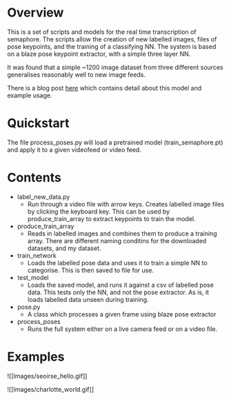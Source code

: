 # Overview

This is a set of scripts and models for the real time transcription of semaphore. The scripts allow the creation of new labelled images, files of pose keypoints, and the training of a classifying NN. The system is based on a blaze pose keypoint extractor, with a simple three layer NN.

It was found that a simple ~1200 image dataset from three different sources generalises reasonably well to new image feeds.

There is a blog post [here](https://www.seoirse.net/posts/transcribing-semaphore) which contains detail about this model and example usage.

# Quickstart

The file process_poses.py will load a pretrained model (train_semaphore.pt) and apply it to a given videofeed or video feed.

# Contents

- label_new_data.py
    - Run through a video file with arrow keys. Creates labelled image files by clicking the keyboard key. This can be used by produce_train_array to extract keypoints to train the model.
- produce_train_array
    - Reads in labelled images and combines them to produce a training array. There are different naming conditins for the downloaded datasets, and my dataset.   
- train_network
    - Loads the labelled pose data and uses it to train a simple NN to categorise. This is then saved to file for use.
- test_model
    - Loads the saved model, and runs it against a csv of labelled pose data. This tests only the NN, and not the pose extractor. As is, it loads labelled data unseen during training.
- pose.py
    - A class which processes a given frame using blaze pose extractor
- process_poses
    - Runs the full system either on a live camera feed or on a video file.

# Examples

![[Images/seoirse_hello.gif]]

![[Images/charlotte_world.gif]]